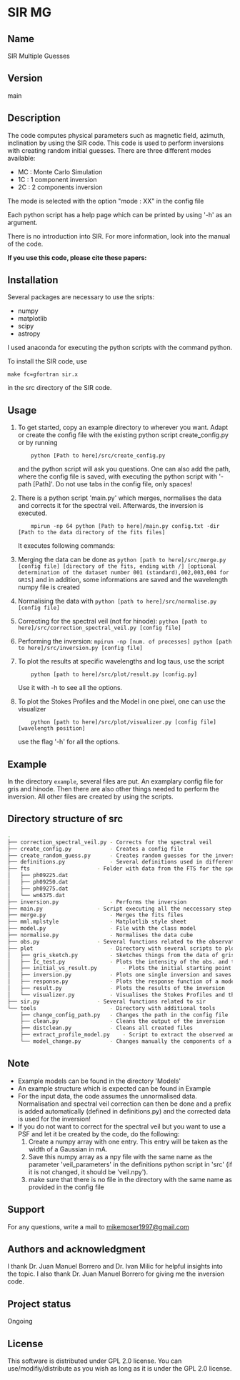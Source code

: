 # SIR MG

## Name
 SIR Multiple Guesses

## Version
main

## Description
The code computes physical parameters such as magnetic field, azimuth, inclination by using the SIR code. This code is used to perform inversions with creating random initial guesses. There are three different modes available:
 - MC : Monte Carlo Simulation
 - 1C : 1 component inversion
 - 2C : 2 components inversion

The mode is selected with the option "mode : XX" in the config file

Each python script has a help page which can be printed by using '-h' as an argument.

There is no introduction into SIR. For more information, look into the manual of the code.

**If you use this code, please cite these papers:**

## Installation
Several packages are necessary to use the sripts:
- numpy
- matplotlib
- scipy
- astropy

I used anaconda for executing the python scripts with the command python.

To install the SIR code, use

```
make fc=gfortran sir.x

```
in the src directory of the SIR code.

## Usage
1. To get started, copy an example directory to wherever you want. Adapt or create the config file with the existing python script create_config.py or by running
	```
		python [Path to here]/src/create_config.py
	```
   and the python script will ask you questions. One can also add the path, where the config file is saved, with executing the python script with '-path [Path]'. Do not use tabs in the config file, only spaces!

2. There is a python script 'main.py' which merges, normalises the data and corrects it for the spectral veil. Afterwards, the inversion is executed.

	```
		mpirun -np 64 python [Path to here]/main.py config.txt -dir [Path to the data directory of the fits files]
	```

   It executes following commands:

  1. Merging the data can be done as
	```
		python [path to here]/src/merge.py [config file] [directory of the fits, ending with /] [optional determination of the dataset number 001 (standard),002,003,004 for GRIS]
	```
	and in addition, some informations are saved and the wavelength numpy file is created
	

  2. Normalising the data with
	```
		python [path to here]/src/normalise.py [config file]
	```
  3. Correcting for the spectral veil (not for hinode):
	```
		python [path to here]/src/correction_spectral_veil.py [config file]
	```

  4. Performing the inversion:
	```
		mpirun -np [num. of processes] python [path to here]/src/inversion.py [config file]
	```
 3. To plot the results at specific wavelengths and log taus, use the script
	```
		python [path to here]/src/plot/result.py [config.py]
	```
	Use it with -h to see all the options.

 4. To plot the Stokes Profiles and the Model in one pixel, one can use the visualizer
	```
		python [path to here]/src/plot/visualizer.py [config file] [wavelength position]
	```
	use the flag '-h' for all the options.

## Example

In the directory `example`, several files are put. An examplary config file for gris and hinode. Then there are also other things needed to perform the inversion. All other files are created by using the scripts.

## Directory structure of src

```bash
.
├── correction_spectral_veil.py	- Corrects for the spectral veil
├── create_config.py			- Creates a config file
├── create_random_guess.py		- Creates random guesses for the inversion
├── definitions.py				- Several definitions used in different scripts
├── fts						- Folder with data from the FTS for the spectral correction
│   ├── ph09225.dat
│   ├── ph09250.dat
│   ├── ph09275.dat
│   └── wn6375.dat
├── inversion.py				- Performs the inversion
├── main.py					- Script executing all the neccessary step with the already existing config file
├── merge.py					- Merges the fits files
├── mml.mplstyle				- Matplotlib style sheet
├── model.py					- File with the class model
├── normalise.py				- Normalises the data cube
├── obs.py					- Several functions related to the observation processing
├── plot						- Directory with several scripts to plot things
│   ├── gris_sketch.py			- Sketches things from the data of gris
│   ├── Ic_test.py				- Plots the intensity of the obs. and the fit in a diagramm to test the inversion
│   ├── initial_vs_result.py		- Plots the initial starting point vs the resulting point for different inversions
│   ├── inversion.py			- Plots one single inversion and saves it
│   ├── response.py				- Plots the response function of a model created with SIR
│   ├── result.py				- Plots the results of the inversion
│   └── visualizer.py			- Visualises the Stokes Profiles and the fits as well as the model for selectable pixels.
├── sir.py					- Several functions related to sir
└── tools						- Directory with additional tools
    ├── change_config_path.py 	- Changes the path in the config file
    ├── clean.py				- Cleans the output of the inversion
    ├── distclean.py			- Cleans all created files
    ├── extract_profile_model.py	- Script to extract the observed and fitted profile as well as the initial guess and the resulting profile
    └── model_change.py			- Changes manually the components of a model


```

## Note
- Example models can be found in the directory 'Models'
- An example structure which is expected can be found in Example
- For the input data, the code assumes the unnormalised data. Normalisation and spectral veil correction can then be done and a prefix is added automatically (defined in definitions.py) and the corrected data is used for the inversion! 
- If you do not want to correct for the spectral veil but you want to use a PSF and let it be created by the code, do the following:
  1. Create a numpy array with one entry. This entry will be taken as the width of a Gaussian in mA.
  2. Save this numpy array as a npy file with the same name as the parameter 'veil_parameters' in the definitions python script in 'src' (if it is not changed, it should be 'veil.npy').
  3. make sure that there is no file in the directory with the same name as provided in the config file
## Support
For any questions, write a mail to [mikemoser1997@gmail.com](mailto:mikemoser1997@gmail.com)


## Authors and acknowledgment
I thank Dr. Juan Manuel Borrero and Dr. Ivan Milic for helpful insights into the topic. I also thank Dr. Juan Manuel Borrero for giving me the inversion code.


## Project status
Ongoing


## License
This software is distributed under GPL 2.0 license. You can use/modifiy/distribute as you wish as long
as it is under the GPL 2.0 license.
